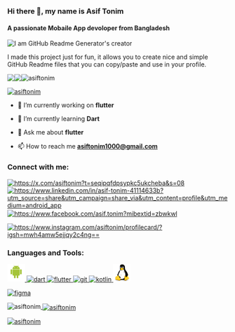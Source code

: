 ### Hi there 👋, my name is Asif Tonim
#### A passionate Mobaile App devoloper from Bangladesh
![I am GitHub Readme Generator's creator](https://www.expertappdevs.com/sitebucket/blog/20220810130346-mobile-app-development-process.jpg)

I made this project just for fun, it allows you to create nice and simple GitHub Readme files that you can copy/paste and use in your profile.


<p align="left"> <img src=  https://img.freepik.com/premium-photo/3d-cartoon-character-developer-working-laptop-web-app-development-frontend-deployment_1298309-24516.jpg?w=1380             
<p align="left"> <img src=    https://strapi.dhiwise.com/uploads/Optimizing_Animation_Delay_Performance_with_Animated_Container_in_Flutter_for_Mobile_Devices_OG_Image_d553fc1487.jpg               
<p align="left"> <img src="https://komarev.com/ghpvc/?username=asiftonim&label=Profile%20views&color=0e75b6&style=flat" alt="asiftonim" /> </p>

<p align="left"> <a href="https://github.com/ryo-ma/github-profile-trophy"><img src="https://github-profile-trophy.vercel.app/?username=asiftonim" alt="asiftonim" /></a> </p>


- 🔭 I’m currently working on **flutter**

- 🌱 I’m currently learning **Dart**

- 💬 Ask me about **flutter**

- 📫 How to reach me **asiftonim1000@gmail.com**

<h3 align="left">Connect with me:</h3>
<p align="left">
<a href="https://twitter.com/https://x.com/asiftonim?t=seqipqfdpsypkc5ukcheba&s=08" target="blank"><img align="center" src="https://raw.githubusercontent.com/rahuldkjain/github-profile-readme-generator/master/src/images/icons/Social/twitter.svg" alt="https://x.com/asiftonim?t=seqipqfdpsypkc5ukcheba&s=08" height="30" width="40" /></a>
<a href="https://linkedin.com/in/https://www.linkedin.com/in/asif-tonim-41114633b?utm_source=share&utm_campaign=share_via&utm_content=profile&utm_medium=android_app" target="blank"><img align="center" src="https://raw.githubusercontent.com/rahuldkjain/github-profile-readme-generator/master/src/images/icons/Social/linked-in-alt.svg" alt="https://www.linkedin.com/in/asif-tonim-41114633b?utm_source=share&utm_campaign=share_via&utm_content=profile&utm_medium=android_app" height="30" width="40" /></a>
<a href="https://fb.com/https://www.facebook.com/asif.tonim?mibextid=zbwkwl" target="blank"><img align="center" src="https://raw.githubusercontent.com/rahuldkjain/github-profile-readme-generator/master/src/images/icons/Social/facebook.svg" alt="https://www.facebook.com/asif.tonim?mibextid=zbwkwl" height="30" width="40" /></a>
 
<a href="https://instagram.com/https://www.instagram.com/asiftonim/profilecard/?igsh=mwh4amw5ejjqy2c4ng==" target="blank"><img align="center" src="https://raw.githubusercontent.com/rahuldkjain/github-profile-readme-generator/master/src/images/icons/Social/instagram.svg" alt="https://www.instagram.com/asiftonim/profilecard/?igsh=mwh4amw5ejjqy2c4ng==" height="30" width="40" /></a>
</p>

<h3 align="left">Languages and Tools:</h3>
<p align="left"> <a href="https://developer.android.com" target="_blank" rel="noreferrer"> <img src="https://raw.githubusercontent.com/devicons/devicon/master/icons/android/android-original-wordmark.svg" alt="android" width="40" height="40"/> </a> <a href="https://dart.dev" target="_blank" rel="noreferrer"> <img src="https://www.vectorlogo.zone/logos/dartlang/dartlang-icon.svg" alt="dart" width="40" height="40"/> </a> <a href="https://flutter.dev" target="_blank" rel="noreferrer"> <img src="https://www.vectorlogo.zone/logos/flutterio/flutterio-icon.svg" alt="flutter" width="40" height="40"/> </a> <a href="https://git-scm.com/" target="_blank" rel="noreferrer"> <img src="https://www.vectorlogo.zone/logos/git-scm/git-scm-icon.svg" alt="git" width="40" height="40"/> </a> <a href="https://kotlinlang.org" target="_blank" rel="noreferrer"> <img src="https://www.vectorlogo.zone/logos/kotlinlang/kotlinlang-icon.svg" alt="kotlin" width="40" height="40"/> </a> <a href="https://www.linux.org/" target="_blank" rel="noreferrer"> <img src="https://raw.githubusercontent.com/devicons/devicon/master/icons/linux/linux-original.svg" alt="linux" width="40" height="40"/> </a> </p>
 <a href="https://www.figma.com/" target="_blank" rel="noreferrer"> 
    <img src="https://cdn.worldvectorlogo.com/logos/figma-1.svg" alt="figma" width="40" height="40"/> 

<p><img align="left" src="https://github-readme-stats.vercel.app/api/top-langs?username=asiftonim&show_icons=true&locale=en&layout=compact" alt="asiftonim" /></p>

<p>&nbsp;<img align="center" src="https://github-readme-stats.vercel.app/api?username=asiftonim&show_icons=true&locale=en" alt="asiftonim" /></p>

<p><img align="center" src="https://github-readme-streak-stats.herokuapp.com/?user=asiftonim&" alt="asiftonim" /></p>
